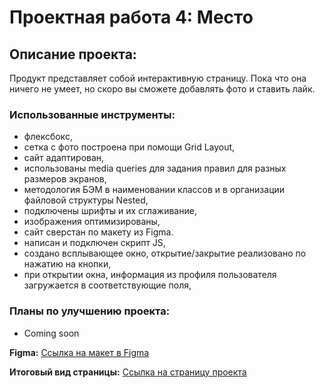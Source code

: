 # Проектная работа 4: Место

## Описание проекта:

Продукт представляет собой интерактивную страницу. Пока что она ничего не умеет, но скоро вы сможете добавлять фото и ставить лайк.

### Использованные инструменты:

- флексбокс,
- сетка с фото построена при помощи Grid Layout,
- сайт адаптирован,
- использованы media queries для задания правил для разных размеров экранов,
- методология БЭМ в наименовании классов и в организации файловой структуры Nested,
- подключены шрифты и их сглаживание,
- изображения оптимизированы,
- сайт сверстан по макету из Figma.
- написан и подключен скрипт JS,
- создано всплывающее окно, открытие/закрытие реализовано по нажатию на кнопки,
- при открытии окна, информация из профиля пользователя загружается в соответствующие поля,

### Планы по улучшению проекта:

- Coming soon

**Figma:** [Ссылка на макет в Figma](<https://www.figma.com/file/A8jboRsP3bjFEqP4qV5N65/JavaScript.-Sprint-4-(Copy)?node-id=28212%3A326&t=03oEsLvfblZIB561-0>)

**Итоговый вид страницы:** [Ссылка на страницу проекта]()
